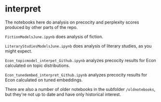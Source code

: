 interpret
=========

The notebooks here do analysis on precocity and perplexity scores produced by other parts of the repo.

```FictionModelsJune.ipynb``` does analysis of fiction.

```LiteraryStudiesModelsJune.ipynb``` does analysis of literary studies, as you might expect.

```Econ_topicmodel_interpet_Github.ipynb``` analyzes precocity results for Econ calculated on topic distributions.

```Econ_tunedembed_interpret_Github.ipynb``` analyzes precocity results for Econ calculated on tuned embeddings.

There are also a number of older notebooks in the subfolder ```/oldnotebooks```, but they're not up to date and have only historical interest.